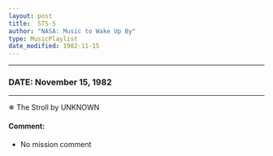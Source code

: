 ```yaml
---
layout: post
title:  STS-5
author: "NASA: Music to Wake Up By"
type: MusicPlaylist
date_modified: 1982-11-15
---
```


----
### DATE: November 15, 1982
----
✵ The Stroll by UNKNOWN

#### Comment:
* No mission comment
